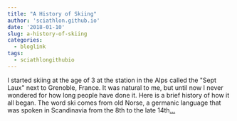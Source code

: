```yaml
---
title: "A History of Skiing"
author: 'sciathlon.github.io'
date: '2018-01-10'
slug: a-history-of-skiing
categories:
  - bloglink
tags:
  - sciathlongithubio
---
```


I started skiing at the age of 3 at the station in the Alps called the "Sept Laux" next to Grenoble, France. It was natural to me, but until now I never wondered for how long people have done it. Here is a brief history of how it all began. The word ski comes from old Norse, a germanic language that was spoken in Scandinavia from the 8th to the late 14th[... <i class="fas fa-external-link-alt"></i>](https://Sciathlon.github.io/post/the-history-of-skiing/)

